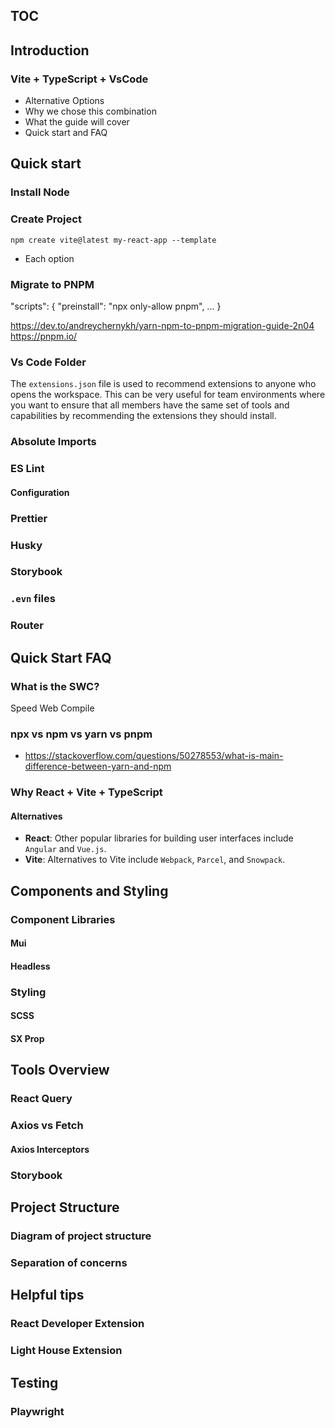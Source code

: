 ## TOC

## Introduction

### Vite + TypeScript + VsCode
- Alternative Options
- Why we chose this combination
- What the guide will cover
- Quick start and FAQ

## Quick start

### Install Node

### Create Project

```
npm create vite@latest my-react-app --template
```
- Each option

### Migrate to PNPM

"scripts": { "preinstall": "npx only-allow pnpm", ... }

https://dev.to/andreychernykh/yarn-npm-to-pnpm-migration-guide-2n04
https://pnpm.io/

### Vs Code Folder

The `extensions.json` file is used to recommend extensions to anyone who opens the workspace. This can be very useful for team environments where you want to ensure that all members have the same set of tools and capabilities by recommending the extensions they should install.

### Absolute Imports

### ES Lint

#### Configuration

### Prettier

### Husky

### Storybook

### `.evn` files

### Router


## Quick Start FAQ
### What is the SWC?
Speed Web Compile

###  npx vs npm vs yarn vs pnpm
- https://stackoverflow.com/questions/50278553/what-is-main-difference-between-yarn-and-npm

### Why React + Vite + TypeScript


#### Alternatives

- **React**: Other popular libraries for building user interfaces include `Angular` and `Vue.js`.
- **Vite**: Alternatives to Vite include `Webpack`, `Parcel`, and `Snowpack`.

## Components and Styling

### Component Libraries

#### Mui

#### Headless

### Styling

#### SCSS

#### SX Prop

## Tools Overview

### React Query

### Axios vs Fetch

#### Axios Interceptors

### Storybook

## Project Structure

### Diagram of project structure

### Separation of concerns

## Helpful tips

### React Developer Extension

### Light House Extension

## Testing

### Playwright

